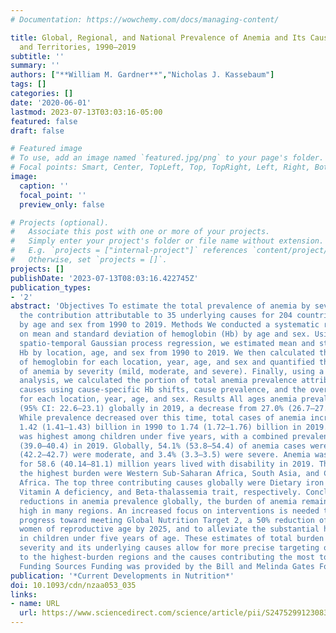 ```yaml
---
# Documentation: https://wowchemy.com/docs/managing-content/

title: Global, Regional, and National Prevalence of Anemia and Its Causes in 204 Countries
  and Territories, 1990–2019
subtitle: ''
summary: ''
authors: ["**William M. Gardner**","Nicholas J. Kassebaum"]
tags: []
categories: []
date: '2020-06-01'
lastmod: 2023-07-13T03:03:16-05:00
featured: false
draft: false

# Featured image
# To use, add an image named `featured.jpg/png` to your page's folder.
# Focal points: Smart, Center, TopLeft, Top, TopRight, Left, Right, BottomLeft, Bottom, BottomRight.
image:
  caption: ''
  focal_point: ''
  preview_only: false

# Projects (optional).
#   Associate this post with one or more of your projects.
#   Simply enter your project's folder or file name without extension.
#   E.g. `projects = ["internal-project"]` references `content/project/deep-learning/index.md`.
#   Otherwise, set `projects = []`.
projects: []
publishDate: '2023-07-13T08:03:16.422745Z'
publication_types:
- '2'
abstract: 'Objectives To estimate the total prevalence of anemia by severity and quantify
  the contribution attributable to 35 underlying causes for 204 countries and territories
  by age and sex from 1990 to 2019. Methods We conducted a systematic review for data
  on mean and standard deviation of hemoglobin (Hb) by age and sex. Using a 3-step
  spatio-temporal Gaussian process regression, we estimated mean and standard deviation
  Hb by location, age, and sex from 1990 to 2019. We then calculated the total distribution
  of hemoglobin for each location, year, age, and sex and quantified the prevalence
  of anemia by severity (mild, moderate, and severe). Finally, using a counterfactual
  analysis, we calculated the portion of total anemia prevalence attributable to 35
  causes using cause-specific Hb shifts, cause prevalence, and the overall Hb distribution
  for each location, year, age, and sex. Results All ages anemia prevalence was 22.8%
  (95% CI: 22.6–23.1) globally in 2019, a decrease from 27.0% (26.7–27.2) in 1990.
  While prevalence decreased over this time, total cases of anemia increased from
  1.42 (1.41–1.43) billion in 1990 to 1.74 (1.72–1.76) billion in 2019. Prevalence
  was highest among children under five years, with a combined prevalence of 39.7%
  (39.0–40.4) in 2019. Globally, 54.1% (53.8–54.4) of anemia cases were mild, 42.5%
  (42.2–42.7) were moderate, and 3.4% (3.3–3.5) were severe. Anemia was responsible
  for 58.6 (40.14–81.1) million years lived with disability in 2019. The regions with
  the highest burden were Western Sub-Saharan Africa, South Asia, and Central Sub-Saharan
  Africa. The top three contributing causes globally were Dietary iron deficiency,
  Vitamin A deficiency, and Beta-thalassemia trait, respectively. Conclusions Despite
  reductions in anemia prevalence globally, the burden of anemia remains persistently
  high in many regions. An increased focus on interventions is needed to accelerate
  progress toward meeting Global Nutrition Target 2, a 50% reduction of anemia in
  women of reproductive age by 2025, and to alleviate the substantial health loss
  in children under five years of age. These estimates of total burden of anemia by
  severity and its underlying causes allow for more precise targeting of interventions
  to the highest-burden regions and the causes contributing the most to total prevalence.
  Funding Sources Funding was provided by the Bill and Melinda Gates Foundation.'
publication: '*Current Developments in Nutrition*'
doi: 10.1093/cdn/nzaa053_035
links:
- name: URL
  url: https://www.sciencedirect.com/science/article/pii/S2475299123083488
---
```


